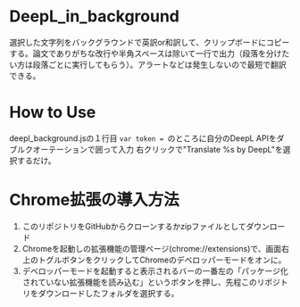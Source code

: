 # DeepL_in_background
選択した文字列をバックグラウンドで英訳or和訳して、クリップボードにコピーする。論文でありがちな改行や半角スペースは除いて一行で出力（段落を分けたい方は段落ごとに実行してもらう）。アラートなどは発生しないので最短で翻訳できる。

# How to Use
deepl_background.jsの１行目
`var token = `のところに自分のDeepL APIをダブルクオーテーションで囲って入力
右クリックで"Translate %s by DeepL"を選択するだけ。

# Chrome拡張の導入方法
1. このリポジトリをGitHubからクローンするかzipファイルとしてダウンロード
2. Chromeを起動しの拡張機能の管理ページ(chrome://extensions)で、画面右上のトグルボタンをクリックしてChromeのデベロッパーモードをオンに。
3. デベロッパーモードを起動すると表示されるバーの一番左の「パッケージ化されていない拡張機能を読み込む」というボタンを押し、先程このリポジトリをダウンロードしたフォルダを選択する。
